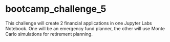 # bootcamp_challenge_5
This challenge will create 2 financial applications in one Jupyter Labs Notebook. One will be an emergency fund planner, the other will use Monte Carlo simulations for retirement planning. 
